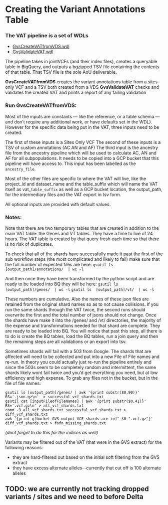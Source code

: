 
# Creating the Variant Annotations Table

### The VAT pipeline is a set of WDLs
- [GvsCreateVATfromVDS.wdl](/scripts/variantstore/wdl/≈.wdl)
- [GvsValidateVAT.wdl](/scripts/variantstore/variant_annotations_table/GvsValidateVAT.wdl)

The pipeline takes in jointVCFs (and their index files), creates a queryable table in BigQuery, and outputs a bgzipped TSV file containing the contents of that table. That TSV file is the sole AoU deliverable.

**GvsCreateVATfromVDS** creates the variant annotations table from a sites only VCF and a TSV both created from a VDS
**GvsValidateVAT** checks and validates the created VAT and prints a report of any failing validation


### Run GvsCreateVATfromVDS:

Most of the inputs are constants — like the reference, or a table schema — and don't require any additional work, or have defaults set in the WDL). 
However for the specific data being put in the VAT, three inputs need to be created.

The first of these inputs is a Sites Only VCF
The second of these inputs is a TSV of custom annotations (AC AN and AF)
The third input is the ancestry file from the ancestry pipeline which will be used to calculate AC, AN and AF for all subpopulations. It needs to be copied into a GCP bucket that this pipeline will have access to. This input has been labelled as the `ancestry_file`.

Most of the other files are specific to where the VAT will live, like the project_id and dataset_name and the table_suffix which will name the VAT itself as vat_`table_suffix` as well as a GCP bucket location, the output_path, for the intermediary files and the VAT export in tsv form.

All optional inputs are provided with default values.


### Notes:

Note that there are two temporary tables that are created in addition to the main VAT table: the Genes and VT tables. They have a time to live of 24 hours.
The VAT table is created by that query fresh each time so that there is no risk of duplicates.  

To check that all of the shards have successfully made it past the first of the sub workflow steps (the most complicated and likely to fail) make sure that the full number of expected files are here:
`gsutil ls  [output_path]/annotations/  | wc -l`

And then once they have been transformed by the python script and are ready to be loaded into BQ they will be here:
`gsutil ls  [output_path]/genes/  | wc -l`
`gsutil ls  [output_path]/vt/  | wc -l`

These numbers are cumulative. Also the names of these json files are retained from the original shard names so as to not cause collisions. If you run the same shards through the VAT twice, the second runs should overwrite the first and the total number of jsons should not change.
Once the shards have make it into the /genes/ and /vt/ directories, the majority of the expense and transformations needed for that shard are complete.
They are ready to be loaded into BQ. You will notice that past this step, all there is to do is create the BQ tables, load the BQ tables, run a join query and then the remaining steps are all validations or an export into tsv.


Sometimes shards will fail with a 503 from Google. The shards that are affected will need to be collected and put into a new File of File names and re-run.
In theory you could actually just re-run the pipeline entirely and since the 503s seem to be completely random and intermittent, the same shards likely wont fail twice and you’d get everything you need, but at low efficiency and high expense.
To grab any files not in the bucket, but in the file of file names:

`gsutil ls [output_path]/genes/ | awk '{print substr($0,90)}' RS='.json.gz\n'  > successful_vcf_shards.txt`  
`gsutil cat [inputFileofFileNames] | awk '{print substr($0,41)}' RS='.vcf.gz\n' > all_vcf_shards.txt`  
`comm -3 all_vcf_shards.txt successful_vcf_shards.txt > diff_vcf_shards.txt`  
`awk '{print g[bucket GVS output VCF shards are in]" $0 ".vcf.gz"}' diff_vcf_shards.txt > fofn_missing_shards.txt`  

_(dont forget to do this for the indices as well)_

Variants may be filtered out of the VAT (that were in the GVS extract) for the following reasons:
- they are hard-filtered out based on the initial soft filtering from the GVS extract
- they have excess alternate alleles--currently that cut off is 100 alternate alleles

## TODO: we are currently not tracking dropped variants / sites and we need to before Delta













